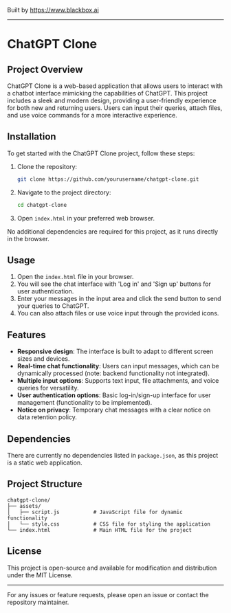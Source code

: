 
Built by https://www.blackbox.ai

---

# ChatGPT Clone

## Project Overview
ChatGPT Clone is a web-based application that allows users to interact with a chatbot interface mimicking the capabilities of ChatGPT. This project includes a sleek and modern design, providing a user-friendly experience for both new and returning users. Users can input their queries, attach files, and use voice commands for a more interactive experience.

## Installation
To get started with the ChatGPT Clone project, follow these steps:

1. Clone the repository:
   ```bash
   git clone https://github.com/yourusername/chatgpt-clone.git
   ```
2. Navigate to the project directory:
   ```bash
   cd chatgpt-clone
   ```
3. Open `index.html` in your preferred web browser.

No additional dependencies are required for this project, as it runs directly in the browser.

## Usage
1. Open the `index.html` file in your browser.
2. You will see the chat interface with 'Log in' and 'Sign up' buttons for user authentication.
3. Enter your messages in the input area and click the send button to send your queries to ChatGPT.
4. You can also attach files or use voice input through the provided icons.

## Features
- **Responsive design**: The interface is built to adapt to different screen sizes and devices.
- **Real-time chat functionality**: Users can input messages, which can be dynamically processed (note: backend functionality not integrated).
- **Multiple input options**: Supports text input, file attachments, and voice queries for versatility.
- **User authentication options**: Basic log-in/sign-up interface for user management (functionality to be implemented).
- **Notice on privacy**: Temporary chat messages with a clear notice on data retention policy.

## Dependencies
There are currently no dependencies listed in `package.json`, as this project is a static web application.

## Project Structure
```
chatgpt-clone/
├── assets/
│   ├── script.js           # JavaScript file for dynamic functionality
│   └── style.css           # CSS file for styling the application
└── index.html              # Main HTML file for the project
```

## License
This project is open-source and available for modification and distribution under the MIT License.

---
For any issues or feature requests, please open an issue or contact the repository maintainer.